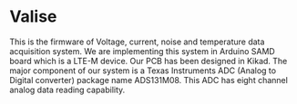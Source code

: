 # Valise
This is the firmware of Voltage, current, noise and temperature data acquisition system. We are implementing this system in Arduino SAMD board which is a LTE-M device.
Our PCB has been designed in Kikad. The major component of our system is a Texas Instruments ADC (Analog to Digital converter) package name ADS131M08. This ADC has eight channel analog data reading capability. 
